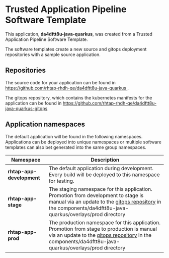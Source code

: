 # Trusted Application Pipeline Software Template

This application, **da4dftt8u-java-quarkus**, was created from a Trusted Application Pipeline Software Template.

The software templates create a new source and gitops deployment repositories with a sample source application. 

## Repositories

The source code for your application can be found in [https://github.com/rhtap-rhdh-qe/da4dftt8u-java-quarkus ](https://github.com/rhtap-rhdh-qe/da4dftt8u-java-quarkus ).
 
The gitops repository, which contains the kubernetes manifests for the application can be found in 
[https://github.com/rhtap-rhdh-qe/da4dftt8u-java-quarkus-gitops ](https://github.com/rhtap-rhdh-qe/da4dftt8u-java-quarkus-gitops ) 

## Application namespaces 

The default application will be found in the following namespaces. Applications can be deployed into unique namespaces or multiple software templates can also bet generated into the same group namespaces.  

|  Namespace   |  Description   |  
| -------- | -------- |   
| **rhtap-app-development** | The default application during development. Every build will be deployed to this namespace for testing. | 
| **rhtap-app-stage** | The staging namespace for this application. Promotion from development to stage is manual via an update to the [gitops repository](https://github.com/rhtap-rhdh-qe/da4dftt8u-java-quarkus-gitops ) in the components/da4dftt8u-java-quarkus/overlays/prod directory |  
| **rhtap-app-prod** | The production namespace for this application. Promotion from stage to production is manual via an update to the [gitops repository](https://github.com/rhtap-rhdh-qe/da4dftt8u-java-quarkus-gitops ) in the components/da4dftt8u-java-quarkus/overlays/prod directory | 